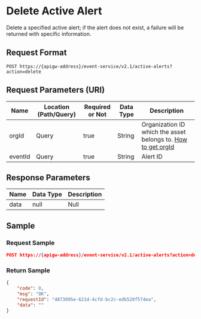 # Delete Active Alert

Delete a specified active alert; if the alert does not exist, a failure will be returned with specific information.

## Request Format

```
POST https://{apigw-address}/event-service/v2.1/active-alerts?action=delete
```

## Request Parameters (URI)

| Name | Location (Path/Query) | Required or Not | Data Type | Description |
|---------------|------------------|----------|-----------|--------------|
| orgId         | Query            | true     | String    | Organization ID which the asset belongs to. [How to get orgId](/docs/api/en/latest/api_faqs#how-to-get-organization-id-orgid-orgid)    |
|  eventId  | Query  | true  |  String  |  Alert ID |



## Response Parameters

| Name | Data Type     | Description          |
|-------|----------------|---------------------------|
| data |  null |  Null  |




## Sample

### Request Sample

```json
POST https://{apigw-address}/event-service/v2.1/active-alerts?action=delete&orgId=1c499110e8800000&eventId=2019060135b6df70b2de6aa2f2eb1d09e9aa1ae7
```

### Return Sample

```json
{
	"code": 0,
	"msg": "OK",
	"requestId": "4873095e-621d-4cfd-bc2c-edb520f574ea",
	"data": ""
}
```

